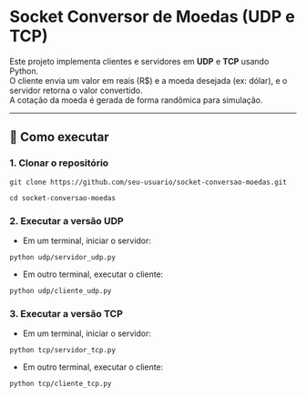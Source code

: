 # Socket Conversor de Moedas (UDP e TCP)

Este projeto implementa clientes e servidores em **UDP** e **TCP** usando Python.  
O cliente envia um valor em reais (R$) e a moeda desejada (ex: dólar), e o servidor retorna o valor convertido.  
A cotação da moeda é gerada de forma randômica para simulação.

---

## 🚀 Como executar

### 1. Clonar o repositório
`git clone https://github.com/seu-usuario/socket-conversao-moedas.git`

`cd socket-conversao-moedas`

### 2. Executar a versão UDP

- Em um terminal, iniciar o servidor:
  
`python udp/servidor_udp.py`

- Em outro terminal, executar o cliente:

`python udp/cliente_udp.py`

### 3. Executar a versão TCP

- Em um terminal, iniciar o servidor:
  
`python tcp/servidor_tcp.py`

- Em outro terminal, executar o cliente:

`python tcp/cliente_tcp.py`

